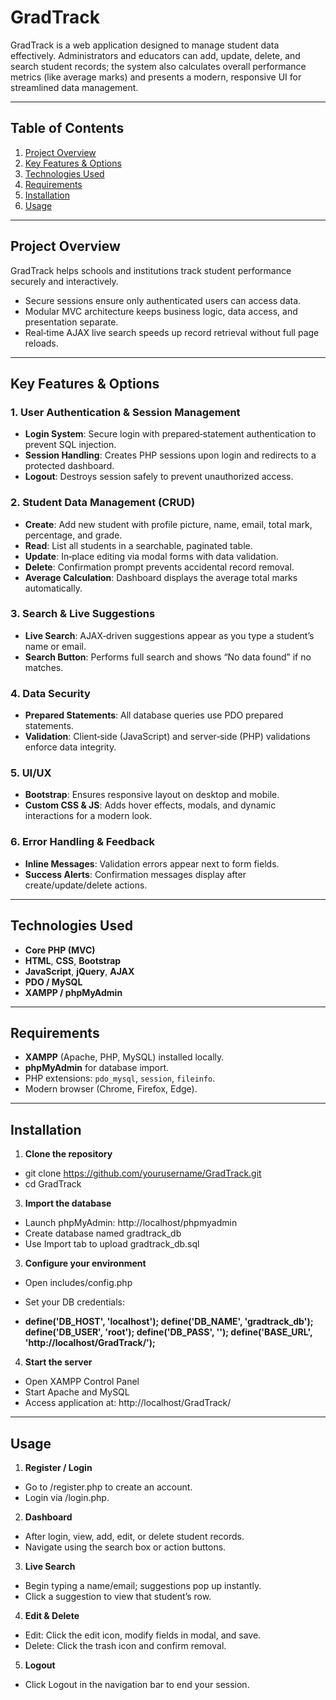 # GradTrack

GradTrack is a web application designed to manage student data effectively. Administrators and educators can add, update, delete, and search student records; the system also calculates overall performance metrics (like average marks) and presents a modern, responsive UI for streamlined data management.

---

## Table of Contents

1. [Project Overview](#project-overview)  
2. [Key Features & Options](#key-features--options)  
3. [Technologies Used](#technologies-used)  
4. [Requirements](#requirements)  
5. [Installation](#installation)  
6. [Usage](#usage)  

---

## Project Overview

GradTrack helps schools and institutions track student performance securely and interactively.  
- Secure sessions ensure only authenticated users can access data.  
- Modular MVC architecture keeps business logic, data access, and presentation separate.  
- Real‑time AJAX live search speeds up record retrieval without full page reloads.  

---

## Key Features & Options

### 1. User Authentication & Session Management
- **Login System**: Secure login with prepared‑statement authentication to prevent SQL injection.  
- **Session Handling**: Creates PHP sessions upon login and redirects to a protected dashboard.  
- **Logout**: Destroys session safely to prevent unauthorized access.

### 2. Student Data Management (CRUD)
- **Create**: Add new student with profile picture, name, email, total mark, percentage, and grade.  
- **Read**: List all students in a searchable, paginated table.  
- **Update**: In‑place editing via modal forms with data validation.  
- **Delete**: Confirmation prompt prevents accidental record removal.  
- **Average Calculation**: Dashboard displays the average total marks automatically.

### 3. Search & Live Suggestions
- **Live Search**: AJAX‑driven suggestions appear as you type a student’s name or email.  
- **Search Button**: Performs full search and shows “No data found” if no matches.

### 4. Data Security
- **Prepared Statements**: All database queries use PDO prepared statements.  
- **Validation**: Client‑side (JavaScript) and server‑side (PHP) validations enforce data integrity.

### 5. UI/UX
- **Bootstrap**: Ensures responsive layout on desktop and mobile.  
- **Custom CSS & JS**: Adds hover effects, modals, and dynamic interactions for a modern look.

### 6. Error Handling & Feedback
- **Inline Messages**: Validation errors appear next to form fields.  
- **Success Alerts**: Confirmation messages display after create/update/delete actions.

---

## Technologies Used

- **Core PHP (MVC)**  
- **HTML**, **CSS**, **Bootstrap**  
- **JavaScript**, **jQuery**, **AJAX**  
- **PDO / MySQL**  
- **XAMPP / phpMyAdmin**  

---

## Requirements

- **XAMPP** (Apache, PHP, MySQL) installed locally.  
- **phpMyAdmin** for database import.  
- PHP extensions: `pdo_mysql`, `session`, `fileinfo`.  
- Modern browser (Chrome, Firefox, Edge).  

---

## Installation

1. **Clone the repository**  
- git clone https://github.com/yourusername/GradTrack.git
- cd GradTrack

3. **Import the database**

- Launch phpMyAdmin: http://localhost/phpmyadmin
- Create database named gradtrack_db
- Use Import tab to upload gradtrack_db.sql

3. **Configure your environment**

- Open includes/config.php
- Set your DB credentials:

- **define('DB_HOST', 'localhost');
   define('DB_NAME', 'gradtrack_db');
   define('DB_USER', 'root');
   define('DB_PASS', '');
   define('BASE_URL', 'http://localhost/GradTrack/');**

4. **Start the server**

- Open XAMPP Control Panel
- Start Apache and MySQL
- Access application at: http://localhost/GradTrack/

---

## Usage

1. **Register / Login**
- Go to /register.php to create an account.
- Login via /login.php.

2. **Dashboard**
- After login, view, add, edit, or delete student records.
- Navigate using the search box or action buttons.

3. **Live Search**
- Begin typing a name/email; suggestions pop up instantly.
- Click a suggestion to view that student’s row.

4. **Edit & Delete**
- Edit: Click the edit icon, modify fields in modal, and save.
- Delete: Click the trash icon and confirm removal.

5. **Logout**
- Click Logout in the navigation bar to end your session.

